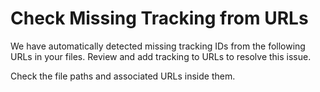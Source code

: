 # Check Missing Tracking from URLs

We have automatically detected missing tracking IDs from the following URLs in your files.
Review and add tracking to URLs to resolve this issue.

Check the file paths and associated URLs inside them.